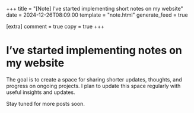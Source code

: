 +++
title = "[Note] I’ve started implementing short notes on my website"
date = 2024-12-26T08:09:00
template = "note.html"
generate_feed = true

[extra]
comment = true
copy = true
+++

# I’ve started implementing notes on my website

The goal is to create a space for sharing shorter updates, thoughts, and progress on ongoing projects. I plan to update this space regularly with useful insights and updates.

Stay tuned for more posts soon.
